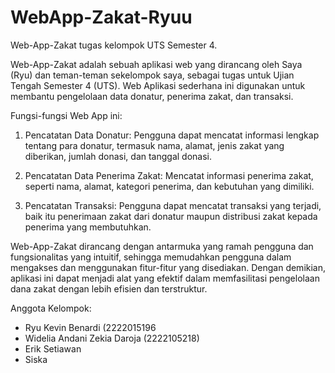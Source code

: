 # WebApp-Zakat-Ryuu
Web-App-Zakat tugas kelompok UTS Semester 4.

Web-App-Zakat adalah sebuah aplikasi web yang dirancang oleh Saya (Ryu) dan teman-teman sekelompok saya, sebagai tugas untuk Ujian Tengah Semester 4 (UTS). Web Aplikasi sederhana ini digunakan untuk membantu pengelolaan data donatur, penerima zakat, dan transaksi.

Fungsi-fungsi Web App ini:

1. Pencatatan Data Donatur: Pengguna dapat mencatat informasi lengkap tentang para donatur, termasuk nama, alamat, jenis zakat yang diberikan, jumlah donasi, dan tanggal donasi.

2. Pencatatan Data Penerima Zakat: Mencatat informasi penerima zakat, seperti nama, alamat, kategori penerima, dan kebutuhan yang dimiliki.

3. Pencatatan Transaksi: Pengguna dapat mencatat transaksi yang terjadi, baik itu penerimaan zakat dari donatur maupun distribusi zakat kepada penerima yang membutuhkan.

Web-App-Zakat dirancang dengan antarmuka yang ramah pengguna dan fungsionalitas yang intuitif, sehingga memudahkan pengguna dalam mengakses dan menggunakan fitur-fitur yang disediakan. Dengan demikian, aplikasi ini dapat menjadi alat yang efektif dalam memfasilitasi pengelolaan dana zakat dengan lebih efisien dan terstruktur.

Anggota Kelompok:
  - Ryu Kevin Benardi (2222015196
  - Widelia Andani Zekia Daroja (2222105218)
  - Erik Setiawan
  - Siska
